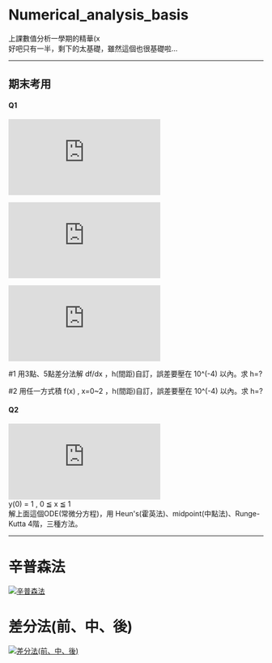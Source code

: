 # Numerical_analysis_basis
上課數值分析一學期的精華(x    
好吧只有一半，剩下的太基礎，雖然這個也很基礎啦...

----
## 期末考用
#### Q1

![f(x) = e^{2x}*sin(3x)](https://latex.codecogs.com/gif.latex?f%28x%29%20%3D%20e%5E%7B2x%7D*sin%283x%29)

![\frac {d}{dx}f(x) = 2*e^{2x}*sin(3x) + e^{2x}*3*cos(3x)](https://latex.codecogs.com/gif.latex?%5Cfrac%20%7Bd%7D%7Bdx%7Df%28x%29%20%3D%202*e%5E%7B2x%7D*sin%283x%29%20&plus;%20e%5E%7B2x%7D*3*cos%283x%29)

![\int f(x) dx. = \frac {1}{13} * e^{2x} * (2*sin(3x) - 3*cos(3x))](https://latex.codecogs.com/gif.latex?%5Cint%20f%28x%29%20dx.%20%3D%20%5Cfrac%20%7B1%7D%7B13%7D%20*%20e%5E%7B2x%7D%20*%20%282*sin%283x%29%20-%203*cos%283x%29%29)

\#1
用3點、5點差分法解 df/dx ，h(間距)自訂，誤差要壓在 10^(-4) 以內。求 h=?    

\#2
用任一方式積 f(x) , x=0~2 ，h(間距)自訂，誤差要壓在 10^(-4) 以內。求 h=?    

#### Q2

![\frac {dy}{dx} = f(x) = (1+2x)\sqrt{y}  ](https://latex.codecogs.com/gif.latex?%5Cfrac%20%7Bdy%7D%7Bdx%7D%20%3D%20f%28x%29%20%3D%20%281&plus;2x%29%5Csqrt%7By%7D)    
y(0) = 1 , 0 ≦ x ≦ 1    
解上面這個ODE(常微分方程)，用 Heun's(霍英法)、midpoint(中點法)、Runge-Kutta 4階，三種方法。    

----
# 辛普森法
[![辛普森法](http://img.youtube.com/vi/ve8Ld3xbFnM/0.jpg)](https://www.youtube.com/watch?v=ve8Ld3xbFnM)

# 差分法(前、中、後)
[![差分法(前、中、後)](http://img.youtube.com/vi/Jqa-aFE9-GI/0.jpg)](https://www.youtube.com/watch?v=Jqa-aFE9-GI)
